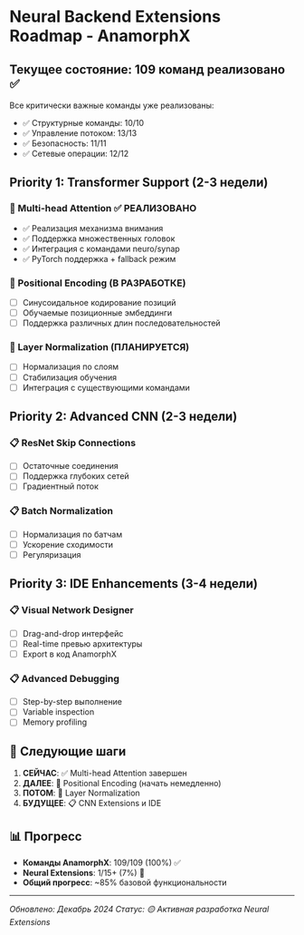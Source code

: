 # Neural Backend Extensions Roadmap - AnamorphX

## Текущее состояние: 109 команд реализовано ✅

Все критически важные команды уже реализованы:
- ✅ Структурные команды: 10/10
- ✅ Управление потоком: 13/13
- ✅ Безопасность: 11/11
- ✅ Сетевые операции: 12/12

## Priority 1: Transformer Support (2-3 недели)

### 🎯 Multi-head Attention ✅ РЕАЛИЗОВАНО
- ✅ Реализация механизма внимания
- ✅ Поддержка множественных головок
- ✅ Интеграция с командами neuro/synap
- ✅ PyTorch поддержка + fallback режим

### 🔄 Positional Encoding (В РАЗРАБОТКЕ)
- [ ] Синусоидальное кодирование позиций
- [ ] Обучаемые позиционные эмбеддинги
- [ ] Поддержка различных длин последовательностей

### 🔄 Layer Normalization (ПЛАНИРУЕТСЯ)
- [ ] Нормализация по слоям
- [ ] Стабилизация обучения
- [ ] Интеграция с существующими командами

## Priority 2: Advanced CNN (2-3 недели)

### 📋 ResNet Skip Connections
- [ ] Остаточные соединения
- [ ] Поддержка глубоких сетей
- [ ] Градиентный поток

### 📋 Batch Normalization
- [ ] Нормализация по батчам
- [ ] Ускорение сходимости
- [ ] Регуляризация

## Priority 3: IDE Enhancements (3-4 недели)

### 📋 Visual Network Designer
- [ ] Drag-and-drop интерфейс
- [ ] Real-time превью архитектуры
- [ ] Export в код AnamorphX

### 📋 Advanced Debugging
- [ ] Step-by-step выполнение
- [ ] Variable inspection
- [ ] Memory profiling

## 🚀 Следующие шаги

1. **СЕЙЧАС**: ✅ Multi-head Attention завершен
2. **ДАЛЕЕ**: 🔄 Positional Encoding (начать немедленно)
3. **ПОТОМ**: 🔄 Layer Normalization
4. **БУДУЩЕЕ**: 📋 CNN Extensions и IDE

## 📊 Прогресс

- **Команды AnamorphX**: 109/109 (100%) ✅
- **Neural Extensions**: 1/15+ (7%) 🔄
- **Общий прогресс**: ~85% базовой функциональности

---
*Обновлено: Декабрь 2024*
*Статус: 🟡 Активная разработка Neural Extensions* 